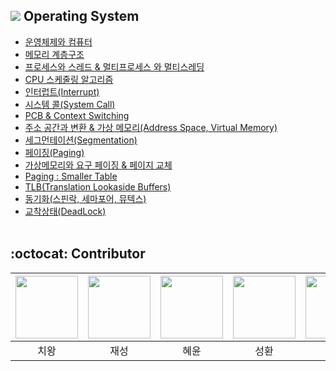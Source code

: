 ## <img src = "../Assets/img/OS.png"> Operating System
- [운영체제와 컴퓨터](https://github.com/techInterview-study/Tech_Interview_for_Beginner/blob/main/OS/os_computer_and_os.md)
- [메모리 계층구조](https://github.com/techInterview-study/Tech_Interview_for_Beginner/blob/main/OS/os_memory_hierarchy.md)
- [프로세스와 스레드 & 멀티프로세스 와 멀티스레딩](https://github.com/techInterview-study/Tech_Interview_for_Beginner/blob/main/OS/os_process%26thread.md)
- [CPU 스케줄링 알고리즘](https://github.com/techInterview-study/Tech_Interview_for_Beginner/blob/main/OS/os_cpu_scheduling_and_algorithm.md)
- [인터럽트(Interrupt)](https://github.com/techInterview-study/Tech_Interview_for_Beginner/blob/main/OS/os_interrupt.md)
- [시스템 콜(System Call)](https://github.com/techInterview-study/Tech_Interview_for_Beginner/blob/main/OS/os_system_call.md)
- [PCB & Context Switching](https://github.com/techInterview-study/Tech_Interview_for_Beginner/blob/main/OS/os_pcb_and_context_switching.md)
- [주소 공간과 변환 & 가상 메모리(Address Space, Virtual Memory)](https://github.com/techInterview-study/Tech_Interview_for_Beginner/blob/main/OS/os_adress_space_and_virtual_memory.md)
- [세그먼테이션(Segmentation)](https://github.com/techInterview-study/Tech_Interview_for_Beginner/blob/main/OS/os_segmentation.md)
- [페이징(Paging)](https://github.com/techInterview-study/Tech_Interview_for_Beginner/blob/main/OS/os_paging.md)
- [가상메모리와 요구 페이징 & 페이지 교체](https://github.com/techInterview-study/Tech_Interview_for_Beginner/blob/main/OS/os_virtual_memory_and_demand_paging.md)
- [Paging : Smaller Table](https://github.com/techInterview-study/Tech_Interview_for_Beginner/blob/main/OS/os_paging_smaller_table.md)
- [TLB(Translation Lookaside Buffers)](https://github.com/techInterview-study/Tech_Interview_for_Beginner/blob/main/OS/os_tlb.md)
- [동기화(스핀락, 세마포어, 뮤텍스)](https://github.com/techInterview-study/Tech_Interview_for_Beginner/blob/main/OS/os_spin_lock_and_mutex_and_semaphore.md)
- [교착상태(DeadLock)](https://github.com/techInterview-study/Tech_Interview_for_Beginner/blob/main/OS/os_deadlock.md) <br><br>

## :octocat: Contributor

| [<img src="../Assets/img/penguin.png" width="100px">](https://github.com/noxknow) | [<img src="../Assets/img/nunori.jpeg" width="100px">](https://github.com/nunori) |[<img src="../Assets/img/hylee.jpg" width="100px">](https://github.com/hyleee)|[<img src="../Assets/img/sh.png" width="100px">](https://github.com/Hellooosir)|[<img src="../Assets/img/hyolim.png" width="100px">](https://github.com/hlleee2020)|[<img src="../Assets/img/yejin.png" width="100px">](https://github.com/songsongyejin)|[<img src="../Assets/img/yoonha.png" width="100px">](https://github.com/yoonha97)|
|:---:|:---:|:---:|:---:|:---:|:---:|:---:|
| 치왕 | 재성 | 혜윤 | 성환 | 효림 | 예진 | 윤하 |